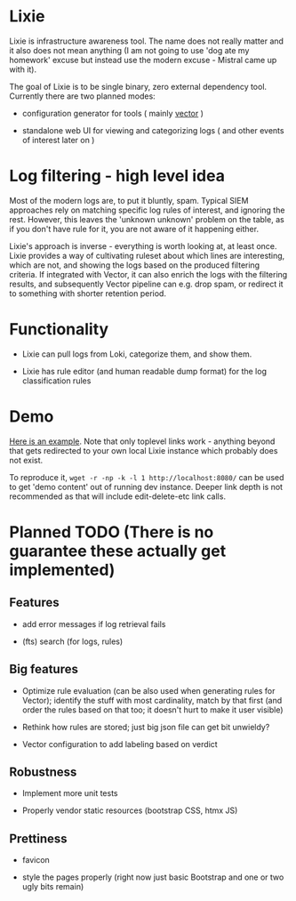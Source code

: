 # Lixie  #

Lixie is infrastructure awareness tool. The name does not really matter and
it also does not mean anything (I am not going to use 'dog ate my homework'
excuse but instead use the modern excuse - Mistral came up with it).

The goal of Lixie is to be single binary, zero external dependency
tool. Currently there are two planned modes:

- configuration generator for tools ( mainly
  [vector](https://vector.dev) )

- standalone web UI for viewing and categorizing logs ( and other events of
  interest later on )

# Log filtering - high level idea

Most of the modern logs are, to put it bluntly, spam. Typical SIEM
approaches rely on matching specific log rules of interest, and ignoring
the rest. However, this leaves the 'unknown unknown' problem on the table,
as if you don't have rule for it, you are not aware of it happening either.

Lixie's approach is inverse - everything is worth looking at, at least
once. Lixie provides a way of cultivating ruleset about which lines are
interesting, which are not, and showing the logs based on the produced
filtering criteria. If integrated with Vector, it can also enrich the logs
with the filtering results, and subsequently Vector pipeline can e.g. drop
spam, or redirect it to something with shorter retention period.

# Functionality

- Lixie can pull logs from Loki, categorize them, and show them.

- Lixie has rule editor (and human readable dump format) for the log
  classification rules

# Demo

[Here is an example](http://www.iki.fi/fingon/lixie/). Note that only toplevel links work -
anything beyond that gets redirected to your own local Lixie instance which
probably does not exist.

To reproduce it, `wget -r -np -k -l 1 http://localhost:8080/` can be used
to get 'demo content' out of running dev instance. Deeper link depth is not
recommended as that will include edit-delete-etc link calls.

# Planned TODO (There is no guarantee these actually get implemented)

## Features

- add error messages if log retrieval fails

- (fts) search (for logs, rules)

## Big features

- Optimize rule evaluation (can be also used when generating rules for
  Vector); identify the stuff with most cardinality, match by that first
  (and order the rules based on that too; it doesn't hurt to make it user
  visible)

- Rethink how rules are stored; just big json file can get bit unwieldy?

- Vector configuration to add labeling based on verdict


## Robustness

- Implement more unit tests

- Properly vendor static resources (bootstrap CSS, htmx JS)

## Prettiness

- favicon

- style the pages properly (right now just basic Bootstrap and one or two
  ugly bits remain)

